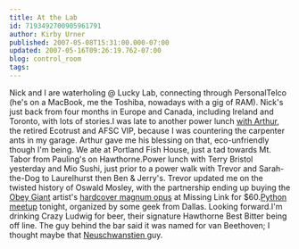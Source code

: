 ```yaml
---
title: At the Lab
id: 7193492700905961791
author: Kirby Urner
published: 2007-05-08T15:31:00.000-07:00
updated: 2007-05-16T09:26:19.762-07:00
blog: control_room
tags: 
---
```


Nick and I are waterholing @ Lucky Lab, connecting through PersonalTelco (he's on a MacBook, me the Toshiba, nowadays with a gig of RAM). Nick's just back from four months in Europe and Canada, including Ireland and Toronto, with lots of stories.I was late to another power lunch [with Arthur](http://controlroom.blogspot.com/2007/05/fema-villages.html), the retired Ecotrust and AFSC VIP, because I was countering the carpenter ants in my garage. Arthur gave me his blessing on that, eco-unfriendly though I'm being. We ate at Portland Fish House, just a tad towards Mt. Tabor from Pauling's on Hawthorne.Power lunch with Terry Bristol yesterday and Mio Sushi, just prior to a power walk with Trevor and Sarah-the-Dog to Laurelhurst then Ben & Jerry's. Trevor updated me on the twisted history of Oswald Mosley, with the partnership ending up buying the [Obey Giant](http://www.grunch.net/synergetics/grunch.html) artist's [hardcover magnum opus](http://www.amazon.com/Supply-Demand-Art-Shepard-Fairey/dp/1584232447/ref=pd_bbs_1/103-4904580-3109400?ie=UTF8&s=books&qid=1178663936&sr=8-1) at Missing Link for $60.[Python meetup](http://mail.python.org/pipermail/edu-sig/2007-May/007916.html) tonight, organized by some geek from Dallas. Looking forward.I'm drinking Crazy Ludwig for beer, their signature Hawthorne Best Bitter being off line. The guy behind the bar said it was named for van Beethoven; I thought maybe that [Neuschwanstien ](http://images.google.com/images?svnum=10&hl=en&amp;amp;amp;amp;amp;gbv=2&q=neuschwanstein)guy.